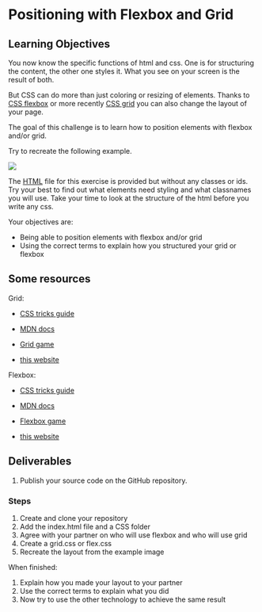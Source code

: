 # Positioning with Flexbox and Grid
## Learning Objectives

You now know the specific functions of html and css. One is for structuring the content, the other one styles it. What you see on your screen is the result of both. 

But CSS can do more than just coloring or resizing of elements. Thanks to [CSS flexbox](https://developer.mozilla.org/en-US/docs/Web/CSS/CSS_Flexible_Box_Layout/Basic_Concepts_of_Flexbox) or more recently [CSS grid](https://developer.mozilla.org/en-US/docs/Web/CSS/CSS_Grid_Layout) you can also change the layout of your page. 

The goal of this challenge is to learn how to position elements with flexbox and/or grid.


Try to recreate the following example. 

![](./assets/graph_city.jpg)

The [HTML](./assets/index.html) file for this exercise is provided but without any classes or ids. Try your best to find out what elements need styling and what classnames you will use. Take your time to look at the structure of the html before you write any css. 

Your objectives are:

- Being able to position elements with flexbox and/or grid
- Using the correct terms to explain how you structured your grid or flexbox 

## Some resources

Grid:

- [CSS tricks guide](https://css-tricks.com/snippets/css/complete-guide-grid/)
- [MDN docs](https://developer.mozilla.org/en-US/docs/Web/CSS/CSS_Grid_Layout)
- [Grid game](http://cssgridgarden.com/)

- [this website](http://www.google.com)

Flexbox:

- [CSS tricks guide](https://css-tricks.com/snippets/css/a-guide-to-flexbox/)
- [MDN docs](https://developer.mozilla.org/en-US/docs/Web/CSS/CSS_Flexible_Box_Layout/Basic_Concepts_of_Flexbox)
- [Flexbox game](https://flexboxfroggy.com/)

- [this website](http://www.google.com)


## Deliverables
1. Publish your source code on the GitHub repository.

### Steps
1. Create and clone your repository
2. Add the index.html file and a CSS folder
3. Agree with your partner on who will use flexbox and who will use grid
4. Create a grid.css or flex.css
5. Recreate the layout from the example image

When finished:

1. Explain how you made your layout to your partner
2. Use the correct terms to explain what you did
3. Now try to use the other technology to achieve the same result
